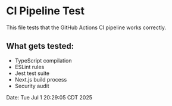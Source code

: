 # CI Pipeline Test

This file tests that the GitHub Actions CI pipeline works correctly.

## What gets tested:
- TypeScript compilation
- ESLint rules
- Jest test suite
- Next.js build process
- Security audit

Date: Tue Jul  1 20:29:05 CDT 2025

